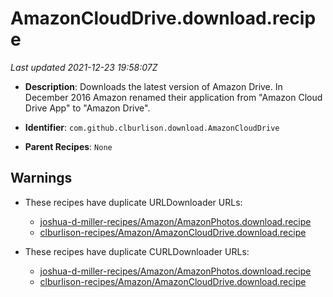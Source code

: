 # AmazonCloudDrive.download.recipe

_Last updated 2021-12-23 19:58:07Z_

- **Description**: Downloads the latest version of Amazon Drive. In December 2016 Amazon renamed their application from "Amazon Cloud Drive App" to "Amazon Drive".

- **Identifier**: `com.github.clburlison.download.AmazonCloudDrive`

- **Parent Recipes**: `None`

## Warnings

- These recipes have duplicate URLDownloader URLs:
    - [joshua-d-miller-recipes/Amazon/AmazonPhotos.download.recipe](/autopkg-dupe-tracker/joshua-d-miller-recipes/Amazon/AmazonPhotos.download.recipe)
    - [clburlison-recipes/Amazon/AmazonCloudDrive.download.recipe](/autopkg-dupe-tracker/clburlison-recipes/Amazon/AmazonCloudDrive.download.recipe)

- These recipes have duplicate CURLDownloader URLs:
    - [joshua-d-miller-recipes/Amazon/AmazonPhotos.download.recipe](/autopkg-dupe-tracker/joshua-d-miller-recipes/Amazon/AmazonPhotos.download.recipe)
    - [clburlison-recipes/Amazon/AmazonCloudDrive.download.recipe](/autopkg-dupe-tracker/clburlison-recipes/Amazon/AmazonCloudDrive.download.recipe)
